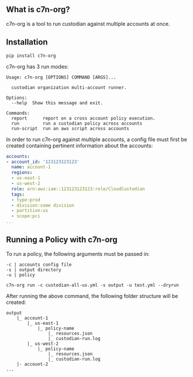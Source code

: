 ## What is c7n-org?

c7n-org is a tool to run custodian against multiple accounts at once.

## Installation

```shell
pip install c7n-org
```

c7n-org has 3 run modes:

```shell
Usage: c7n-org [OPTIONS] COMMAND [ARGS]...

  custodian organization multi-account runner.

Options:
  --help  Show this message and exit.

Commands:
  report      report on a cross account policy execution.
  run         run a custodian policy across accounts
  run-script  run an aws script across accounts
```

In order to run c7n-org against multiple accounts, a config file must first be created containing pertinent information about the accounts:

```yaml
accounts:
- account_id: '123123123123'
  name: account-1
  regions:
  - us-east-1
  - us-west-2
  role: arn:aws:iam::123123123123:role/CloudCustodian
  tags:
  - type:prod
  - division:some division
  - partition:us
  - scope:pci
...
```

## Running a Policy with c7n-org

To run a policy, the following arguments must be passed in:

```shell
-c | accounts config file
-s | output directory
-u | policy
```


```shell
c7n-org run -c custodian-all-us.yml -s output -u test.yml --dryrun
```

After running the above command, the following folder structure will be created:

```
output
    |_ account-1
        |_ us-east-1
            |_ policy-name
                |_ resources.json
                |_ custodian-run.log
        |_ us-west-2
            |_ policy-name
                |_ resources.json
                |_ custodian-run.log
    |- account-2
...
```
